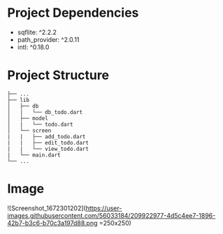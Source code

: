 # Project Dependencies

  - sqflite: ^2.2.2
  - path_provider: ^2.0.11
  - intl: ^0.18.0
  
# Project Structure
  ```
  ├── ...
  ├── lib                    
  │   ├── db   
  │   |   └── db_todo.dart
  │   ├── model
  │   |   └── todo.dart
  │   └── screen
  |   |   ├── add_todo.dart
  |   |   ├── edit_todo.dart
  |   |   └── view_todo.dart
  |   └── main.dart
  └── ...
  ```
# Image

![Screenshot_1672301202](https://user-images.githubusercontent.com/56033184/209922977-4d5c4ee7-1896-42b7-b3c6-b70c3a197d88.png =250x250)
